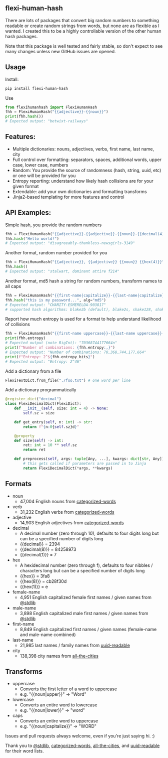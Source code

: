 ## flexi-human-hash
There are lots of packages that convert big random numbers to something readable or create random strings from words, but none are as flexible as I wanted. I created this to be a highly controllable version of the other human hash packages.

Note that this package is well tested and fairly stable, so don't expect to see many changes unless new GitHub issues are opened.

## Usage
Install:
``` bash
pip install flexi-human-hash
```

Use
``` python
from flexihumanhash import FlexiHumanHash
fhh = FlexiHumanHash("{{adjective}}-{{noun}}")
print(fhh.hash())
# Expected output: "betwixt-railways"
```

## Features:
* Multiple dictionaries: nouns, adjectives, verbs, first name, last name, city
* Full control over formatting: separators, spaces, additional words, upper case, lower case, numbers
* Random: You provide the source of randomness (hash, string, uuid, etc) or one will be provided for you
* Entropy reporting: understand how likely hash collisions are for your given format
* Extendable: add your own dictionaries and formatting transforms
* Jinja2-based templating for more features and control

## API Examples:
Simple hash, you provide the random numbers
``` python
fhh = FlexiHumanHash("{{adjective}}-{{adjective}}-{{noun}}-{{decimal(4)}}")
fhh.hash("Hello world!")
# Expected output: "disagreeably-thankless-newsgirls-3149"
```

Another format, random number provided for you
``` python
fhh = FlexiHumanHash("{{adjective}}, {{adjective}} {{noun}} {{hex(4)}}")
fhh.hash()
# Expected output: "stalwart, dominant attire f214"
```

Another format, md5 hash a string for random numbers, transform names to all caps
``` python
fhh = FlexiHumanHash("{{first-name|capitalize}}-{{last-name|capitalize}}-{{decimal(6)}}")
fhh.hash("this is my password...", alg="md5")
# Expected output: "CHARITY-ESMERELDA-903817"
# supported hash algorithms: blake2b (default), blake2s, shake128, shake256, md5, sha1, sha224, sha256, sha384, sha512, sha3-224, sha3-256, sha3-384, sha3-512
```

Report how much entropy is used for a format to help understand likelihood of collisions
``` python
fhh = FlexiHumanHash("{{first-name uppercase}}-{{last-name uppercase}}-{{decimal(6)}}")
print(fhh.entropy)
# Expected output (note BigInt): "70368744177664n"
print(f"Number of combinations: {fhh.entropy:,}")
# Expected output: "Number of combinations: 70,368,744,177,664"
print(f"Entropy: 2^${fhh.entropy_bits}")
# Expected output: "Entropy: 2^46"
```

Add a dictionary from a file
``` python
FlexiTextDict.from_file("./foo.txt") # one word per line
```

Add a dictionary programmatically
``` python
@register_dict("decimal")
class FlexiDecimalDict(FlexiDict):
    def __init__(self, size: int = 4) -> None:
        self.sz = size

    def get_entry(self, n: int) -> str:
        return f"{n:0{self.sz}d}" 

    @property
    def size(self) -> int:
        ret: int = 10 ** self.sz
        return ret

    def preprocess(self, args: tuple[Any, ...], kwargs: dict[str, Any]) -> FlexiDecimalDict:
        # this gets called if parameters are passed in to Jinja
        return FlexiDecimalDict(*args, **kwargs)
```

## Formats
* noun
    * 47,004 English nouns from [categorized-words](https://github.com/felixfischer/categorized-words)
* verb
    * 31,232 English verbs from [categorized-words](https://github.com/felixfischer/categorized-words)
* adjective
    * 14,903 English adjectives from [categorized-words](https://github.com/felixfischer/categorized-words)
* decimal
    * A decimal number (zero through 10), defaults to four digits long but can be a specified number of digits long
    * {{decimal}} = 2394
    * {{decimal(8)}} = 84258973
    * {{decimal(1)}} = 7
* hex
    * A hexidecimal number (zero through f), defaults to four nibbles / characters long but can be a specified number of digits long
    * {{hex}} = 3fa8
    * {{hex(8)}} = cb28f30d
    * {{hex(1)}} = e
* female-name
    * 4,951 English capitalized female first names / given names from [@stdlib](https://github.com/stdlib-js/datasets-female-first-names-en)
* male-name
    * 3,898 English capitalized male first names / given names from [@stdlib](https://github.com/stdlib-js/datasets-male-first-names-en)
* first-name
    * 8,849 English capitalized first names / given names (female-name and male-name combined)
* last-name
    * 21,985 last names / family names from [uuid-readable](https://github.com/Debdut/uuid-readable)
* city
    * 138,398 city names from [all-the-cities](https://www.npmjs.com/package/all-the-cities)

## Transforms

* uppercase
    * Converts the first letter of a word to uppercase
    * e.g. "{{noun|upper}}" -> "Word"
* lowercase
    * Converts an entire word to lowercase
    * e.g. "{{noun|lower}}" -> "word"
* caps
    * Converts an entire word to uppercase
    * e.g. "{{noun|capitalize}}" -> "WORD"

Issues and pull requests always welcome, even if you're just saying hi. :)


Thank you to [@stdlib](https://www.npmjs.com/package/@stdlib/stdlib),
[categorized-words](https://www.npmjs.com/package/categorized-words),
[all-the-cities](https://www.npmjs.com/package/all-the-cities), and
[uuid-readable](https://www.npmjs.com/package/uuid-readable) for their word lists.